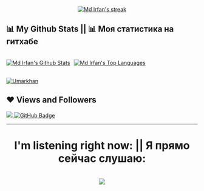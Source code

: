 
<p align="center">
    <a href="https://github.com/umarchek/github-readme-streak-stats">
        <img title="🔥 Get streak stats for your profile at git.io/streak-stats" alt="Md Irfan's streak" src="https://github-readme-streak-stats.herokuapp.com/?user=umarchek&theme=black-ice&hide_border=true&stroke=0000&background=060A0CD0"/>
    </a>
</p>

## 📊 My Github Stats || 📊 Моя статистика на гитхабе

  <br/>
    <div style="display:flex;"><a style="margin-right:10px;" href="https://github.com/umarchek/github-readme-stats"><img alt="Md Irfan's Github Stats" src="https://github-readme-stats.vercel.app/api?username=umarchek&show_icons=true&count_private=true&theme=react&hide_border=true&bg_color=0D1117" /></a><a href="https://github.com/umarchek/github-readme-stats"><img alt="Md Irfan's Top Languages" src="https://github-readme-stats.vercel.app/api/top-langs/?username=umarchek&langs_count=8&count_private=true&layout=compact&theme=react&hide_border=true&bg_color=0D1117" /></a></div>
  <br/>

<a href="https://github.com/umarchek/github-readme-activity-graph"><img alt="Umarkhan" src="https://activity-graph.herokuapp.com/graph?username=umarchek&bg_color=0D1117&color=5BCDEC&line=5BCDEC&point=FFFFFF&hide_border=true" /></a>


## ❤ Views and Followers
<a href="https://github.com/Umarchek/github-profile-views-counter">
    <img src="https://komarev.com/ghpvc/?username=Umarchek">
</a>
<a href="https://github.com/Umarchek?tab=followers"><img src="https://img.shields.io/github/followers/Umarchek?label=Followers&style=social" alt="GitHub Badge"></a>

<hr>
<h1 align="center">I'm listening right now: || Я прямо сейчас слушаю:</h1>
<br/>  

<div align="center"><img src="https://spotify-github-profile.vercel.app/api/view?uid=q7ln75i89tr8d9ctwlketujop&cover_image=true&theme=default" /></div>  

<br/>  

